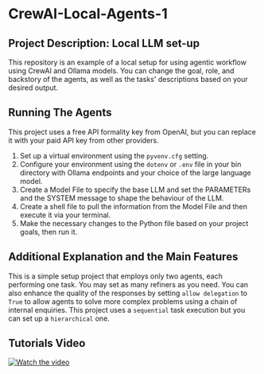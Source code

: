 # CrewAI-Local-Agents-1

## Project Description: Local LLM set-up
This repository is an example of a local setup for using agentic workflow using CrewAI and Ollama models. You can change the goal, role, and backstory of the agents, as well as the tasks' descriptions based on your desired output.


## Running The Agents
This project uses a free API formality key from OpenAI, but you can replace it with your paid API key from other providers.

1. Set up a virtual environment using the `pyvenv.cfg` setting.
2. Configure your environment using the `dotenv` or `.env` file in your bin directory with Ollama endpoints and your choice of the large language model.
3. Create a Model File to specify the base LLM and set the PARAMETERs and the SYSTEM message to shape the behaviour of the LLM.
4. Create a shell file to pull the information from the Model File and then execute it via your terminal.
5. Make the necessary changes to the Python file based on your project goals, then run it.

## Additional Explanation and the Main Features
This is a simple setup project that employs only two agents, each performing one task. You may set as many refiners as you need. You can also enhance the quality of the responses by setting `allow delegation` to `True` to allow agents to solve more complex problems using a chain of internal enquiries. This project uses a `sequential` task execution but you can set up a `hierarchical` one.

## Tutorials Video
[![Watch the video](https://img.youtube.com/vi/XkS4ifkLwwQ/maxresdefault.jpg)](https://youtu.be/XkS4ifkLwwQ) 
